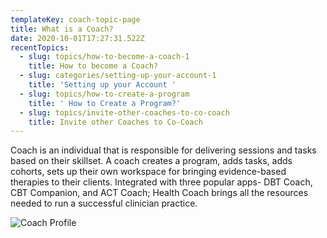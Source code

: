 ```yaml
---
templateKey: coach-topic-page
title: What is a Coach?
date: 2020-10-01T17:27:31.522Z
recentTopics:
  - slug: topics/how-to-become-a-coach-1
    title: How to become a Coach?
  - slug: categories/setting-up-your-account-1
    title: 'Setting up your Account '
  - slug: topics/how-to-create-a-program
    title: ' How to Create a Program?'
  - slug: topics/invite-other-coaches-to-co-coach
    title: Invite other Coaches to Co-Coach
---
```

Coach is an individual that is responsible for delivering sessions and tasks based on their skillset. A coach creates a program, adds tasks, adds cohorts, sets up their own workspace for bringing evidence-based therapies to their clients. Integrated with three popular apps- DBT Coach, CBT Companion, and ACT Coach; Health Coach brings all the resources needed to run a successful clinician practice.

![Coach Profile](/img/coach-profile.png "Coach Profile")
